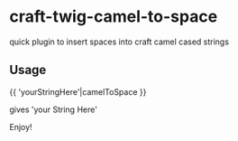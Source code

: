 # craft-twig-camel-to-space
quick plugin to insert spaces into craft camel cased strings

## Usage

{{ 'yourStringHere'|camelToSpace }}

gives 'your String Here'

Enjoy!
